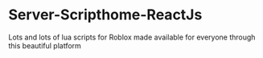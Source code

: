 # Server-Scripthome-ReactJs
 Lots and lots of lua scripts for Roblox made available for everyone through this beautiful platform
